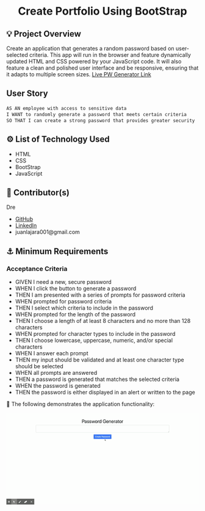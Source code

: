 <h1 align='center'>Create Portfolio Using BootStrap</h1>
<h2>💡 Project Overview</h2>
<p>Create an application that generates a random password based on user-selected criteria. This app will run in the browser and feature dynamically updated HTML and CSS powered by your JavaScript code. It will also feature a clean and polished user interface and be responsive, ensuring that it adapts to multiple screen sizes.
<a href='https://juanlajara.github.io/PasswordGenerator/' target='_blank'>Live PW Generator Link</a>
</p>

## User Story

```
AS AN employee with access to sensitive data
I WANT to randomly generate a password that meets certain criteria
SO THAT I can create a strong password that provides greater security
```

<h2>⚙️ List of Technology Used</h2>
<ul>
    <li>HTML</li>
    <li>CSS</li>
    <li>BootStrap</li>
    <li>JavaScript</li>
</ul>
<h2>📓 Contributor(s)</h2>
<p>Dre</p>
<ul>
    <li><a href='https://github.com/juanlajara/juanlajara.github.io' target='_blank'>GitHub</a></li>
    <li><a href='https://www.linkedin.com/in/juan-andres-lajara-179a8442' target='_blank'>LinkedIn</a></li>
    <li>juanlajara001@gmail.com</li>
</ul>

<h2>⚓ Minimum Requirements</h2>

### Acceptance Criteria

- GIVEN I need a new, secure password
- WHEN I click the button to generate a password
- THEN I am presented with a series of prompts for password criteria
- WHEN prompted for password criteria
- THEN I select which criteria to include in the password
- WHEN prompted for the length of the password
- THEN I choose a length of at least 8 characters and no more than 128 characters
- WHEN prompted for character types to include in the password
- THEN I choose lowercase, uppercase, numeric, and/or special characters
- WHEN I answer each prompt
- THEN my input should be validated and at least one character type should be selected
- WHEN all prompts are answered
- THEN a password is generated that matches the selected criteria
- WHEN the password is generated
- THEN the password is either displayed in an alert or written to the page

🎉 The following demonstrates the application functionality:

![Demo](https://github.com/juanlajara/PasswordGenerator/blob/master/Assets/images/Dre's%20Password%20Generator.gif)
